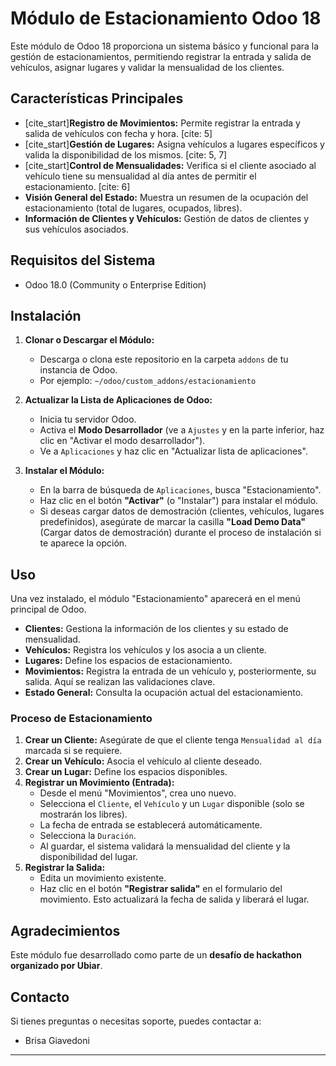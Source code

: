 # Módulo de Estacionamiento Odoo 18

Este módulo de Odoo 18 proporciona un sistema básico y funcional para la gestión de estacionamientos, permitiendo registrar la entrada y salida de vehículos, asignar lugares y validar la mensualidad de los clientes.

## Características Principales

* [cite_start]**Registro de Movimientos:** Permite registrar la entrada y salida de vehículos con fecha y hora. [cite: 5]
* [cite_start]**Gestión de Lugares:** Asigna vehículos a lugares específicos y valida la disponibilidad de los mismos. [cite: 5, 7]
* [cite_start]**Control de Mensualidades:** Verifica si el cliente asociado al vehículo tiene su mensualidad al día antes de permitir el estacionamiento. [cite: 6]
* **Visión General del Estado:** Muestra un resumen de la ocupación del estacionamiento (total de lugares, ocupados, libres).
* **Información de Clientes y Vehículos:** Gestión de datos de clientes y sus vehículos asociados.

## Requisitos del Sistema

* Odoo 18.0 (Community o Enterprise Edition)

## Instalación

1.  **Clonar o Descargar el Módulo:**
    * Descarga o clona este repositorio en la carpeta `addons` de tu instancia de Odoo.
    * Por ejemplo: `~/odoo/custom_addons/estacionamiento`

2.  **Actualizar la Lista de Aplicaciones de Odoo:**
    * Inicia tu servidor Odoo.
    * Activa el **Modo Desarrollador** (ve a `Ajustes` y en la parte inferior, haz clic en "Activar el modo desarrollador").
    * Ve a `Aplicaciones` y haz clic en "Actualizar lista de aplicaciones".

3.  **Instalar el Módulo:**
    * En la barra de búsqueda de `Aplicaciones`, busca "Estacionamiento".
    * Haz clic en el botón **"Activar"** (o "Instalar") para instalar el módulo.
    * Si deseas cargar datos de demostración (clientes, vehículos, lugares predefinidos), asegúrate de marcar la casilla **"Load Demo Data"** (Cargar datos de demostración) durante el proceso de instalación si te aparece la opción.

## Uso

Una vez instalado, el módulo "Estacionamiento" aparecerá en el menú principal de Odoo.

* **Clientes:** Gestiona la información de los clientes y su estado de mensualidad.
* **Vehículos:** Registra los vehículos y los asocia a un cliente.
* **Lugares:** Define los espacios de estacionamiento.
* **Movimientos:** Registra la entrada de un vehículo y, posteriormente, su salida. Aquí se realizan las validaciones clave.
* **Estado General:** Consulta la ocupación actual del estacionamiento.

### Proceso de Estacionamiento

1.  **Crear un Cliente:** Asegúrate de que el cliente tenga `Mensualidad al día` marcada si se requiere.
2.  **Crear un Vehículo:** Asocia el vehículo al cliente deseado.
3.  **Crear un Lugar:** Define los espacios disponibles.
4.  **Registrar un Movimiento (Entrada):**
    * Desde el menú "Movimientos", crea uno nuevo.
    * Selecciona el `Cliente`, el `Vehículo` y un `Lugar` disponible (solo se mostrarán los libres).
    * La fecha de entrada se establecerá automáticamente.
    * Selecciona la `Duración`.
    * Al guardar, el sistema validará la mensualidad del cliente y la disponibilidad del lugar.
5.  **Registrar la Salida:**
    * Edita un movimiento existente.
    * Haz clic en el botón **"Registrar salida"** en el formulario del movimiento. Esto actualizará la fecha de salida y liberará el lugar.

## Agradecimientos

Este módulo fue desarrollado como parte de un **desafío de hackathon organizado por Ubiar**.

## Contacto

Si tienes preguntas o necesitas soporte, puedes contactar a:

* Brisa Giavedoni

---